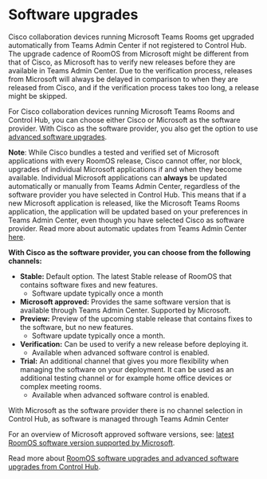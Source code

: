 # Software upgrades

Cisco collaboration devices running Microsoft Teams Rooms get upgraded automatically from Teams Admin Center if not registered to Control Hub. The upgrade cadence of RoomOS from Microsoft might be different from that of Cisco, as Microsoft has to verify new releases before they are available in Teams Admin Center. Due to the verification process, releases from Microsoft will always be delayed in comparison to when they are released from Cisco, and if the verification process takes too long, a release might be skipped.

For Cisco collaboration devices running Microsoft Teams Rooms and Control Hub, you can choose either Cisco or Microsoft as the software provider. With Cisco as the software provider, you also get the option to use [advanced software upgrades](https://help.webex.com/idba5c/#Cisco_Reference.dita_7275e9c5-314e-4fb3-92d5-a2c40c47ffb0).

**Note**: While Cisco bundles a tested and verified set of Microsoft applications with every RoomOS release, Cisco cannot offer, nor block, upgrades of individual Microsoft applications if and when they become available. Individual Microsoft applications can **always** be updated automatically or manually from Teams Admin Center, regardless of the software provider you have selected in Control Hub. This means that if a new Microsoft application is released, like the Microsoft Teams Rooms application, the application will be updated based on your preferences in Teams Admin Center, even though you have selected Cisco as software provider. Read more about automatic updates from Teams Admin Center [here](https://learn.microsoft.com/en-us/microsoftteams/devices/remote-update#automatic-updates).

**With Cisco as the software provider, you can choose from the following channels:**

* **Stable:** Default option. The latest Stable release of RoomOS that contains software fixes and new features.
  * Software update typically once a month
* **Microsoft approved:** Provides the same software version that is available through Teams Admin Center. Supported by Microsoft.
* **Preview:** Preview of the upcoming stable release that contains fixes to the software, but no new features.
  *	Software update typically once a month.
* **Verification:** Can be used to verify a new release before deploying it. 
  *	Available when advanced software control is enabled.
* **Trial:** An additional channel that gives you more flexibility when managing the software on your deployment. It can be used as an additional testing channel or for example home office devices or complex meeting rooms.
  *	Available when advanced software control is enabled.

With Microsoft as the software provider there is no channel selection in Control Hub, as software is managed through Teams Admin Center

For an overview of Microsoft approved software versions, see: [latest RoomOS software version supported by Microsoft](https://learn.microsoft.com/microsoftteams/devices/certified-hardware-android?tabs=firmware#cisco).

Read more about [RoomOS software upgrades and advanced software upgrades from Control Hub](https://help.webex.com/idba5c/). 


